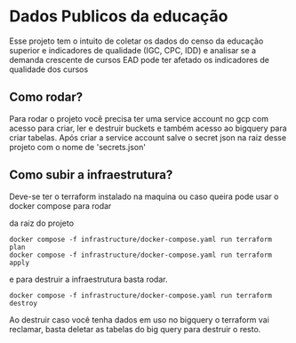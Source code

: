 # Dados Publicos da educação

Esse projeto tem o intuito de coletar os dados do censo da educação superior e indicadores de qualidade (IGC, CPC, IDD) e analisar se a demanda crescente de cursos EAD pode ter afetado os indicadores de qualidade dos cursos

## Como rodar?

Para rodar o projeto você precisa ter uma service account no gcp com acesso para criar, ler e destruir buckets e também acesso ao bigquery para criar tabelas. Após criar a service account salve o secret json na raiz desse projeto com o nome de 'secrets.json'

## Como subir a infraestrutura?

Deve-se ter o terraform instalado na maquina ou caso queira pode usar o docker compose para rodar

da raiz do projeto

```docker
docker compose -f infrastructure/docker-compose.yaml run terraform plan
docker compose -f infrastructure/docker-compose.yaml run terraform apply
```

e para destruir a infraestrutura basta rodar.

```docker
docker compose -f infrastructure/docker-compose.yaml run terraform destroy
```

Ao destruir caso você tenha dados em uso no bigquery o terraform vai reclamar, basta deletar as tabelas do big query para destruir o resto.
